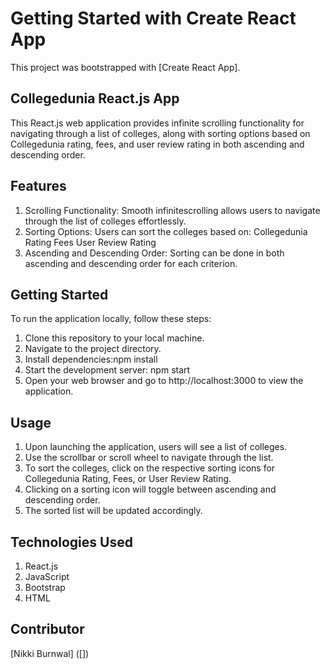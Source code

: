# Getting Started with Create React App

This project was bootstrapped with [Create React App].

## Collegedunia React.js App
This React.js web application provides infinite  scrolling functionality for navigating through a list of colleges, along with sorting options based on Collegedunia rating, fees, and user review rating in both ascending and descending order.

## Features
1. Scrolling Functionality: Smooth infinitescrolling allows users to navigate through the list of colleges effortlessly.
2. Sorting Options: Users can sort the colleges based on:
Collegedunia Rating
Fees
User Review Rating
3. Ascending and Descending Order: Sorting can be done in both ascending and descending order for each criterion.

## Getting Started
To run the application locally, follow these steps:

1. Clone this repository to your local machine.
2. Navigate to the project directory.
3. Install dependencies:npm install
4. Start the development server: npm start
5. Open your web browser and go to http://localhost:3000 to view the application.


## Usage
1. Upon launching the application, users will see a list of colleges.
2. Use the scrollbar or scroll wheel to navigate through the list.
3. To sort the colleges, click on the respective sorting icons for Collegedunia Rating, Fees, or User Review Rating.
4. Clicking on a sorting icon will toggle between ascending and descending order.
5. The sorted list will be updated accordingly.


## Technologies Used
1. React.js
2. JavaScript
3. Bootstrap
4. HTML

## Contributor
[Nikki Burnwal] ([])